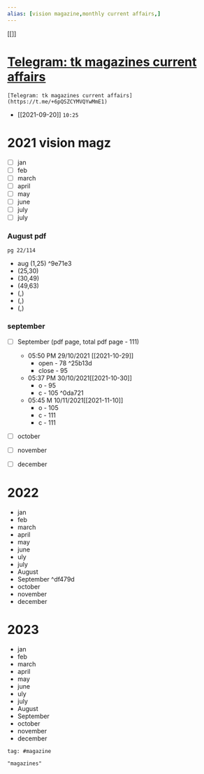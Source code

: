 ```yaml
---
alias: [vision magazine,monthly current affairs,]
---
```

[[]]
# [Telegram: tk magazines current affairs](https://t.me/+6pQSZCYMVQYwMmE1)
```qrcode
[Telegram: tk magazines current affairs](https://t.me/+6pQSZCYMVQYwMmE1)
```
- [[2021-09-20]]  `10:25`
# 2021 vision magz

- [ ] jan
- [ ] feb
- [ ] march
- [ ] april
- [ ] may
- [ ] june
- [ ] july
- [ ] july
### August pdf
`pg 22/114`
- aug (1,25) ^9e71e3
- (25,30)
- (30,49)
- (49,63)
- (,)
- (,)
- (,)
### september
- [ ] September (pdf page, total pdf page - 111)
	- 05:50 PM 29/10/2021 [[2021-10-29]]
		- open - 78 ^25b13d
		- close - 95
	- 05:37 PM 30/10/2021[[2021-10-30]]
		- o - 95
		- c - 105 ^0da721
	- 05:45 M 10/11/2021[[2021-11-10]]
		- o - 105
		- c - 111
		- c - 111

- [ ] october 
- [ ] november
- [ ] december
# 2022
- jan
- feb
- march
- april
- may
- june
- uly
- july
- August
- September ^df479d
- october
- november
- december
# 2023
- jan
- feb
- march
- april
- may
- june
- uly
- july
- August
- September
- october
- november
- december

```query 2021-11-10 05:42
tag: #magazine 
```

```query
"magazines"
```